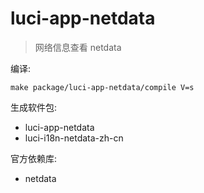 # luci-app-netdata

> 网络信息查看 netdata

编译:

```
make package/luci-app-netdata/compile V=s
```

生成软件包:

* luci-app-netdata
* luci-i18n-netdata-zh-cn

官方依赖库:

* netdata